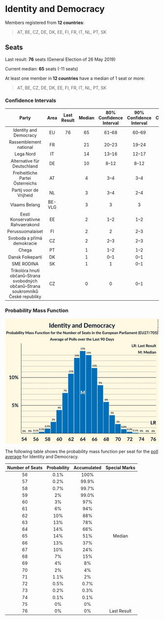 # Identity and Democracy

Members registered from **12 countries**:

> AT, BE, CZ, DE, DK, EE, FI, FR, IT, NL, PT, SK

## Seats

Last result: **76** seats (General Election of 26 May 2019)

Current median: **65** seats (-11 seats)

At least one member in **12 countries** have a median of 1 seat or more:

> AT, BE, CZ, DE, DK, EE, FI, FR, IT, NL, PT, SK

### Confidence Intervals

| Party | Area | Last Result | Median | 80% Confidence Interval | 90% Confidence Interval | 95% Confidence Interval | 99% Confidence Interval |
|:-----:|:----:|:-----------:|:------:|:-----------------------:|:-----------------------:|:-----------------------:|:-----------------------:|
| Identity and Democracy | EU | 76 | 65 | 61–68 | 60–69 | 59–70 | 58–72 |
| Rassemblement national | FR | | 21 | 20–23 | 19–24 | 19–24 | 18–25 |
| Lega Nord | IT | | 14 | 13–16 | 12–17 | 12–18 | 11–18 |
| Alternative für Deutschland | DE | | 10 | 8–12 | 8–12 | 8–12 | 7–13 |
| Freiheitliche Partei Österreichs | AT | | 4 | 3–4 | 3–4 | 3–5 | 3–5 |
| Partij voor de Vrijheid | NL | | 3 | 3–4 | 2–4 | 2–4 | 2–4 |
| Vlaams Belang | BE-VLG | | 3 | 3 | 3 | 3 | 2–4 |
| Eesti Konservatiivne Rahvaerakond | EE | | 2 | 1–2 | 1–2 | 1–2 | 1–2 |
| Perussuomalaiset | FI | | 2 | 2 | 2–3 | 2–3 | 2–3 |
| Svoboda a přímá demokracie | CZ | | 2 | 2–3 | 2–3 | 1–3 | 1–3 |
| Chega | PT | | 1 | 1–2 | 1–2 | 1–2 | 0–2 |
| Dansk Folkeparti | DK | | 1 | 0–1 | 0–1 | 0–1 | 0–1 |
| SME RODINA | SK | | 1 | 1 | 0–1 | 0–1 | 0–1 |
| Trikolóra hnutí občanů–Strana svobodných občanů–Strana soukromníků České republiky | CZ | | 0 | 0 | 0–1 | 0–1 | 0–1 |

### Probability Mass Function

![Graph with seats probability mass function not yet produced](average-2022-04-30-seats-pmf-identityanddemocracy.png "Seats Probability Mass Function")

The following table shows the probability mass function per seat for the [poll average](average-2022-04-30.html) for Identity and Democracy.

| Number of Seats | Probability | Accumulated | Special Marks |
|:---------------:|:-----------:|:-----------:|:-------------:|
| 56 | 0.1% | 100% |  |
| 57 | 0.2% | 99.9% |  |
| 58 | 0.7% | 99.7% |  |
| 59 | 2% | 99.0% |  |
| 60 | 3% | 97% |  |
| 61 | 6% | 94% |  |
| 62 | 10% | 88% |  |
| 63 | 13% | 78% |  |
| 64 | 14% | 66% |  |
| 65 | 14% | 51% | Median |
| 66 | 13% | 37% |  |
| 67 | 10% | 24% |  |
| 68 | 7% | 15% |  |
| 69 | 4% | 8% |  |
| 70 | 2% | 4% |  |
| 71 | 1.1% | 2% |  |
| 72 | 0.5% | 0.7% |  |
| 73 | 0.2% | 0.3% |  |
| 74 | 0.1% | 0.1% |  |
| 75 | 0% | 0% |  |
| 76 | 0% | 0% | Last Result |


